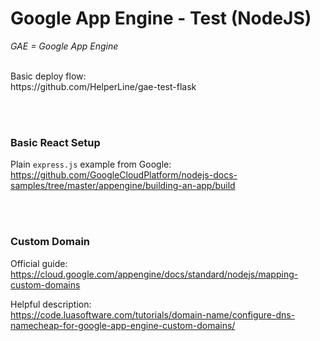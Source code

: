 
# Google App Engine - Test (NodeJS)

*GAE = Google App Engine*

<br/>
Basic deploy flow: <br/>
https://github.com/HelperLine/gae-test-flask


<br/><br/>
### Basic React Setup

Plain `express.js` example from Google: <br/>
https://github.com/GoogleCloudPlatform/nodejs-docs-samples/tree/master/appengine/building-an-app/build


<br/><br/>
### Custom Domain

Official guide: <br/>
https://cloud.google.com/appengine/docs/standard/nodejs/mapping-custom-domains

Helpful description: <br/>
https://code.luasoftware.com/tutorials/domain-name/configure-dns-namecheap-for-google-app-engine-custom-domains/
